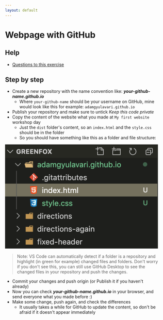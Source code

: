 ```yaml
---
layout: default
---
```

# Webpage with GitHub

## Help

- [Questions to this exercise](http://askbot.greenfox.academy/questions/tags:github-io/)

## Step by step

- Create a new repository with the name convention like: ***your-github-name.github.io***
  - Where `your-github-name` should be your username on GitHub, mine would look like this for example: `adamgyulavari.github.io`
- Publish your repository and make sure to untick *Keep this code private*
- Copy the content of the website what you made at `My first website` workshop day
  - Just the `dist` folder's content, so an `index.html` and the `style.css` should be in the folder
  - So you should have something like this as a folder and file structure:

![folders and files](../assets/github-io.png)

> Note: VS Code can automatically detect if a folder is a repository and highlight (in green for example) changed files and folders. Don't worry if you don't see this, you can still use GitHub Desktop to see the changed files in your repository and push the changes.

- Commit your changes and push origin (or Publish it if you haven't already)
- Now you can check ***your-github-name.github.io*** in your browser, and send everyone what you made before :)
- Make some change, push again, and check the differences
  - It usually takes a while for GitHub to update the content, so don't be afraid if it doesn't appear immediately
